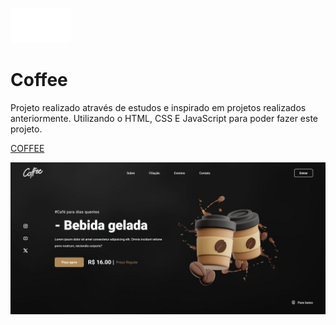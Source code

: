 ![Logo](img/logo.png)


# Coffee

Projeto realizado através de estudos e inspirado em projetos realizados anteriormente.
Utilizando o HTML, CSS E JavaScript para poder fazer este projeto.

[COFFEE][def]

[def]: [SPIDER-MAN](https://spider-man-rho-two.vercel.app/)

![img](img/print.png)